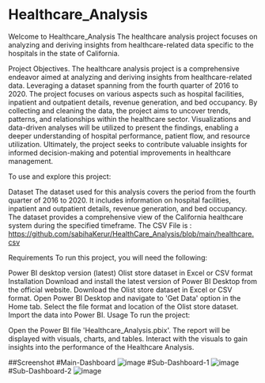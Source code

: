 # Healthcare_Analysis
Welcome to Healthcare_Analysis The healthcare analysis project focuses on analyzing and deriving insights from healthcare-related data specific to the hospitals in the state of California.

Project Objectives.
The healthcare analysis project is a comprehensive endeavor aimed at analyzing and deriving insights from healthcare-related data. Leveraging a dataset spanning from the fourth quarter of 2016 to 2020. The project focuses on various aspects such as hospital facilities, inpatient and outpatient details, revenue generation, and bed occupancy. By collecting and cleaning the data, the project aims to uncover trends, patterns, and relationships within the healthcare sector. Visualizations and data-driven analyses will be utilized to present the findings, enabling a deeper understanding of hospital performance, patient flow, and resource utilization. Ultimately, the project seeks to contribute valuable insights for informed decision-making and potential improvements in healthcare management.

To use and explore this project:

Dataset
The dataset used for this analysis covers the period from the fourth quarter of 2016 to 2020. It includes information on hospital facilities, inpatient and outpatient details, revenue generation, and bed occupancy. The dataset provides a comprehensive view of the California healthcare system during the specified timeframe. The CSV File is : https://github.com/sabihaKerur/HealthCare_Analysis/blob/main/healthcare.csv

Requirements To run this project, you will need the following:

Power BI desktop version (latest) Olist store dataset in Excel or CSV format Installation Download and install the latest version of Power BI Desktop from the official website. Download the Olist store dataset in Excel or CSV format. Open Power BI Desktop and navigate to 'Get Data' option in the Home tab. Select the file format and location of the Olist store dataset. Import the data into Power BI. Usage To run the project:

Open the Power BI file 'Healthcare_Analysis.pbix'. The report will be displayed with visuals, charts, and tables. Interact with the visuals to gain insights into the performance of the Healthcare Analysis.

##Screenshot
#Main-Dashboard
![image](https://github.com/Saswat-Naik/Healthcare_Analysis/assets/144523146/1c8095f7-f972-4b3f-8186-f175a16a7ec8)
#Sub-Dashboard-1
![image](https://github.com/Saswat-Naik/Healthcare_Analysis/assets/144523146/61fe0fff-229f-483d-b11f-326891b6ed73)
#Sub-Dashboard-2
![image](https://github.com/Saswat-Naik/Healthcare_Analysis/assets/144523146/97d96ef7-89fc-480a-b5df-769e8a3674cf)





